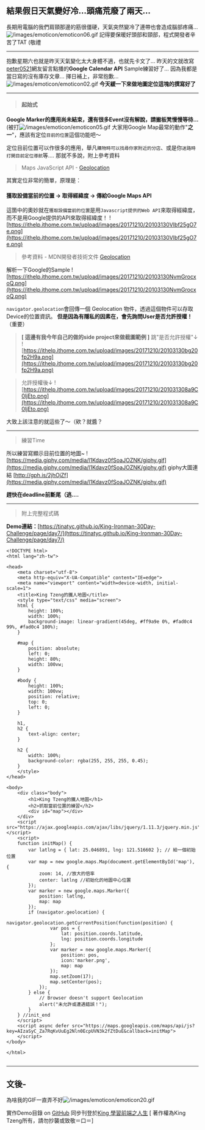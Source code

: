 ## 結果假日天氣變好冷...頭痛荒廢了兩天...
長期用電腦的我們肩頸那邊的筋很僵硬，天氣突然變冷了連帶也會造成腦部疼痛...![/images/emoticon/emoticon06.gif](/images/emoticon/emoticon06.gif)
記得要保暖好頭部和頸部，程式開發者辛苦了TAT (敬禮

---

抱歉星期六也就是昨天天氣變化太大身體不適，也就先卡文了...
昨天的文就改寫[peter0521](/users/20066990)網友留言點播的**Google Calendar API** Sample練習好了...
因為我都是當日寫的沒有庫存文章...
擇日補上，非常抱歉...![/images/emoticon/emoticon02.gif](/images/emoticon/emoticon02.gif)
**今天緩一下來做地圖定位這塊的撰寫好了**

---
> #### 起始式

**Google Marker的應用尚未結束，還有很多Event沒有解說，請搬板凳慢慢等待...**(被打![/images/emoticon/emoticon05.gif](/images/emoticon/emoticon05.gif)
大家用Google Map最常的動作"**之一**"，應該有定位`目前的位置`這個功能吧～

定位目前位置可以作很多的應用，舉凡`購物時可以找尋你家附近的分店`、或是你`迷路時打開目前定位導航`等....
那就不多說，附上參考資料
> Maps JavaScript API - [Geolocation](https://developers.google.com/maps/documentation/javascript/examples/map-geolocation)

其實定位非常的簡單，原理是：

#### **獲取設備當前的位置 -> 取得經緯度 -> 傳給Google Maps API**

這箇中的奧妙就在`獲取設備當前的位置`是用`Javascript提供的Web API`來取得經緯度，而不是用Google提供的API來取得經緯度！
![https://ithelp.ithome.com.tw/upload/images/20171210/20103130VIbf25gO7e.png](https://ithelp.ithome.com.tw/upload/images/20171210/20103130VIbf25gO7e.png)
> 參考資料 - MDN開發者技術文件 [Geolocation](https://developer.mozilla.org/zh-TW/docs/Web/API/Geolocation/getCurrentPosition)

解析一下Google的Sample
![https://ithelp.ithome.com.tw/upload/images/20171210/20103130NvmGrocxoQ.png](https://ithelp.ithome.com.tw/upload/images/20171210/20103130NvmGrocxoQ.png)

`navigator.geolocation`會回傳一個 Geolocation 物件，透過這個物件可以存取Device的位置資訊。
**但是因為有隱私的因素在，會先詢問User是否允許授權！**（重要）

> **[ 這邊有我今年自己的做的side project來做截圖範例 ]**
跳"是否允許授權"↓
![https://ithelp.ithome.com.tw/upload/images/20171210/20103130bg20fp2H9a.png](https://ithelp.ithome.com.tw/upload/images/20171210/20103130bg20fp2H9a.png)

> 允許授權後↓
![https://ithelp.ithome.com.tw/upload/images/20171210/201031308a9C0ljEto.png](https://ithelp.ithome.com.tw/upload/images/20171210/201031308a9C0ljEto.png)

大致上該注意的就這些了～（欸？就醬？

---

> 練習Time

所以練習寫顯示目前位置的地圖~
![https://media.giphy.com/media/l1Kdavz0fSoaJOZNK/giphy.gif](https://media.giphy.com/media/l1Kdavz0fSoaJOZNK/giphy.gif)
giphy大圖連結 [http://gph.is/2jhOjZf](https://media.giphy.com/media/l1Kdavz0fSoaJOZNK/giphy.gif)

**趕快在deadline前斷尾（逃....**

---

> 附上完整程式碼

**Demo連結：**[https://tinatyc.github.io/King-Ironman-30Day-Challenge/page/day7/](https://tinatyc.github.io/King-Ironman-30Day-Challenge/page/day7/)
```
<!DOCTYPE html>
<html lang="zh-tw">

<head>
    <meta charset="utf-8">
    <meta http-equiv="X-UA-Compatible" content="IE=edge">
    <meta name="viewport" content="width=device-width, initial-scale=1">
    <title>King Tzeng的鐵人地圖</title>
    <style type="text/css" media="screen">
    html {
        height: 100%;
        width: 100%;
        background-image: linear-gradient(45deg, #ff9a9e 0%, #fad0c4 99%, #fad0c4 100%);
    }

    #map {
        position: absolute;
        left: 0;
        height: 80%;
        width: 100vw;
    }

    #body {
        height: 100%;
        width: 100vw;
        position: relative;
        top: 0;
        left: 0;
    }

    h1,
    h2 {
        text-align: center;
    }

    h2 {
        width: 100%;
        background-color: rgba(255, 255, 255, 0.45);
    }
    </style>
</head>

<body>
    <div class="body">
        <h1>King Tzeng的鐵人地圖</h1>
        <h2>抓取當前位置的練習</h2>
        <div id="map"></div>
    </div>
    <script src="https://ajax.googleapis.com/ajax/libs/jquery/1.11.3/jquery.min.js"></script>
    <script>
    function initMap() {
        var latlng = { lat: 25.046891, lng: 121.516602 }; // 給一個初始位置
        var map = new google.maps.Map(document.getElementById('map'), {
            zoom: 14, //放大的倍率
            center: latlng //初始化的地圖中心位置
        });
        var marker = new google.maps.Marker({
            position: latlng,
            map: map
        });
        if (navigator.geolocation) {
            navigator.geolocation.getCurrentPosition(function(position) {
                var pos = {
                    lat: position.coords.latitude,
                    lng: position.coords.longitude
                };
                var marker = new google.maps.Marker({
                    position: pos,
                    icon:'marker.png',
                    map: map
                });
                map.setZoom(17);
                map.setCenter(pos);
            });
        } else {
            // Browser doesn't support Geolocation
            alert("未允許或遭遇錯誤！");
        }
    } //init_end
    </script>
    <script async defer src="https://maps.googleapis.com/maps/api/js?key=AIzaSyC_Za7RqKvUuEg2Nln0EcpUVN3k2fZtDuE&callback=initMap">
    </script>
</body>

</html>


```
---
## 文後-

為啥我的GIF一直弄不好![/images/emoticon/emoticon20.gif](/images/emoticon/emoticon20.gif)

實作Demo目錄 on [GitHub](https://tinatyc.github.io/King-Ironman-30Day-Challenge/)
同步刊登於[King 學習前端之人生](https://kingweblife.blogspot.com/)
[ 著作權為King Tzeng所有，請勿抄襲或致敬＝口＝]
